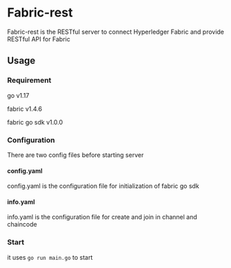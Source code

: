# Fabric-rest

Fabric-rest is the RESTful server to connect Hyperledger Fabric and provide RESTful API for Fabric

## Usage

### Requirement

go v1.17

fabric v1.4.6

fabric go sdk v1.0.0

### Configuration

There are two config files before starting server

#### config.yaml

config.yaml is the configuration file for initialization of fabric go sdk

#### info.yaml

info.yaml is the configuration file for create and join in channel and chaincode

### Start

it uses `go run main.go` to start

